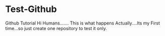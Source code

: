 # Test-Github
Github Tutorial
Hi Humans.......
This is what happens Actually....Its my First time...so just create one repository to test it only.
